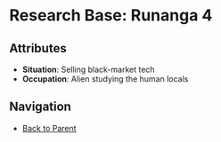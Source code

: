 # Research Base: Runanga 4

## Attributes
- **Situation**: Selling black-market tech
- **Occupation**: Alien studying the human locals


## Navigation
- [Back to Parent](../)
